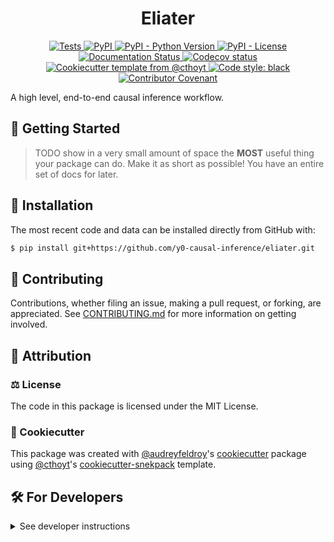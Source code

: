<!--
<p align="center">
  <img src="https://github.com/y0-causal-inference/eliater/raw/main/docs/source/logo.png" height="150">
</p>
-->

<h1 align="center">
  Eliater
</h1>

<p align="center">
    <a href="https://github.com/y0-causal-inference/eliater/actions/workflows/tests.yml">
        <img alt="Tests" src="https://github.com/y0-causal-inference/eliater/workflows/Tests/badge.svg" />
    </a>
    <a href="https://pypi.org/project/eliater">
        <img alt="PyPI" src="https://img.shields.io/pypi/v/eliater" />
    </a>
    <a href="https://pypi.org/project/eliater">
        <img alt="PyPI - Python Version" src="https://img.shields.io/pypi/pyversions/eliater" />
    </a>
    <a href="https://github.com/y0-causal-inference/eliater/blob/main/LICENSE">
        <img alt="PyPI - License" src="https://img.shields.io/pypi/l/eliater" />
    </a>
    <a href='https://eliater.readthedocs.io/en/latest/?badge=latest'>
        <img src='https://readthedocs.org/projects/eliater/badge/?version=latest' alt='Documentation Status' />
    </a>
    <a href="https://codecov.io/gh/y0-causal-inference/eliater/branch/main">
        <img src="https://codecov.io/gh/y0-causal-inference/eliater/branch/main/graph/badge.svg" alt="Codecov status" />
    </a>  
    <a href="https://github.com/cthoyt/cookiecutter-python-package">
        <img alt="Cookiecutter template from @cthoyt" src="https://img.shields.io/badge/Cookiecutter-snekpack-blue" /> 
    </a>
    <a href='https://github.com/psf/black'>
        <img src='https://img.shields.io/badge/code%20style-black-000000.svg' alt='Code style: black' />
    </a>
    <a href="https://github.com/y0-causal-inference/eliater/blob/main/.github/CODE_OF_CONDUCT.md">
        <img src="https://img.shields.io/badge/Contributor%20Covenant-2.1-4baaaa.svg" alt="Contributor Covenant"/>
    </a>
</p>

A high level, end-to-end causal inference workflow.

## 💪 Getting Started

> TODO show in a very small amount of space the **MOST** useful thing your package can do.
> Make it as short as possible! You have an entire set of docs for later.


## 🚀 Installation

<!-- Uncomment this section after your first ``tox -e finish``
The most recent release can be installed from
[PyPI](https://pypi.org/project/eliater/) with:

```shell
$ pip install eliater
```
-->

The most recent code and data can be installed directly from GitHub with:

```bash
$ pip install git+https://github.com/y0-causal-inference/eliater.git
```

## 👐 Contributing

Contributions, whether filing an issue, making a pull request, or forking, are appreciated. See
[CONTRIBUTING.md](https://github.com/y0-causal-inference/eliater/blob/master/.github/CONTRIBUTING.md) for more information on getting involved.

## 👋 Attribution

### ⚖️ License

The code in this package is licensed under the MIT License.

<!--
### 📖 Citation

Citation goes here!
-->

<!--
### 🎁 Support

This project has been supported by the following organizations (in alphabetical order):

- [Harvard Program in Therapeutic Science - Laboratory of Systems Pharmacology](https://hits.harvard.edu/the-program/laboratory-of-systems-pharmacology/)

-->

<!--
### 💰 Funding

This project has been supported by the following grants:

| Funding Body                                             | Program                                                                                                                       | Grant           |
|----------------------------------------------------------|-------------------------------------------------------------------------------------------------------------------------------|-----------------|
| DARPA                                                    | [Automating Scientific Knowledge Extraction (ASKE)](https://www.darpa.mil/program/automating-scientific-knowledge-extraction) | HR00111990009   |
-->

### 🍪 Cookiecutter

This package was created with [@audreyfeldroy](https://github.com/audreyfeldroy)'s
[cookiecutter](https://github.com/cookiecutter/cookiecutter) package using [@cthoyt](https://github.com/cthoyt)'s
[cookiecutter-snekpack](https://github.com/cthoyt/cookiecutter-snekpack) template.

## 🛠️ For Developers

<details>
  <summary>See developer instructions</summary>

The final section of the README is for if you want to get involved by making a code contribution.

### Development Installation

To install in development mode, use the following:

```bash
$ git clone git+https://github.com/y0-causal-inference/eliater.git
$ cd eliater
$ pip install -e .
```

### 🥼 Testing

After cloning the repository and installing `tox` with `pip install tox`, the unit tests in the `tests/` folder can be
run reproducibly with:

```shell
$ tox
```

Additionally, these tests are automatically re-run with each commit in a [GitHub Action](https://github.com/y0-causal-inference/eliater/actions?query=workflow%3ATests).

### 📖 Building the Documentation

The documentation can be built locally using the following:

```shell
$ git clone git+https://github.com/y0-causal-inference/eliater.git
$ cd eliater
$ tox -e docs
$ open docs/build/html/index.html
``` 

The documentation automatically installs the package as well as the `docs`
extra specified in the [`setup.cfg`](setup.cfg). `sphinx` plugins
like `texext` can be added there. Additionally, they need to be added to the
`extensions` list in [`docs/source/conf.py`](docs/source/conf.py).

### 📦 Making a Release

After installing the package in development mode and installing
`tox` with `pip install tox`, the commands for making a new release are contained within the `finish` environment
in `tox.ini`. Run the following from the shell:

```shell
$ tox -e finish
```

This script does the following:

1. Uses [Bump2Version](https://github.com/c4urself/bump2version) to switch the version number in the `setup.cfg`,
   `src/eliater/version.py`, and [`docs/source/conf.py`](docs/source/conf.py) to not have the `-dev` suffix
2. Packages the code in both a tar archive and a wheel using [`build`](https://github.com/pypa/build)
3. Uploads to PyPI using [`twine`](https://github.com/pypa/twine). Be sure to have a `.pypirc` file configured to avoid the need for manual input at this
   step
4. Push to GitHub. You'll need to make a release going with the commit where the version was bumped.
5. Bump the version to the next patch. If you made big changes and want to bump the version by minor, you can
   use `tox -e bumpversion -- minor` after.
</details>
